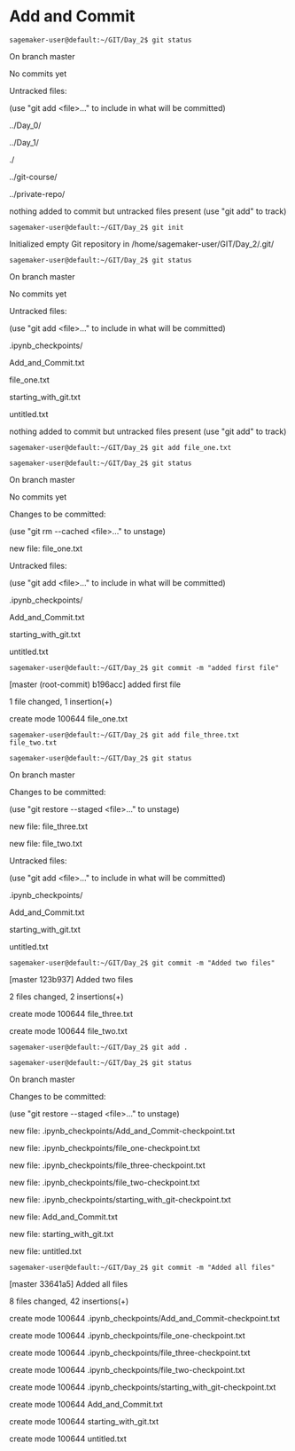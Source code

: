 <h1>Add and Commit</h1>

<p><code>sagemaker-user@default:~/GIT/Day_2$ git status</code></p>
<p>On branch master</p>
<p>No commits yet</p>
<p>Untracked files:</p>
<p>(use "git add &lt;file&gt;..." to include in what will be committed)</p>
<p>../Day_0/</p>
<p>../Day_1/</p>
<p>./</p>
<p>../git-course/</p>
<p>../private-repo/</p>
<p>nothing added to commit but untracked files present (use "git add" to track)</p>

<p><code>sagemaker-user@default:~/GIT/Day_2$ git init</code></p>
<p>Initialized empty Git repository in /home/sagemaker-user/GIT/Day_2/.git/</p>

<p><code>sagemaker-user@default:~/GIT/Day_2$ git status</code></p>
<p>On branch master</p>
<p>No commits yet</p>
<p>Untracked files:</p>
<p>(use "git add &lt;file&gt;..." to include in what will be committed)</p>
<p>.ipynb_checkpoints/</p>
<p>Add_and_Commit.txt</p>
<p>file_one.txt</p>
<p>starting_with_git.txt</p>
<p>untitled.txt</p>
<p>nothing added to commit but untracked files present (use "git add" to track)</p>

<p><code>sagemaker-user@default:~/GIT/Day_2$ git add file_one.txt</code></p>

<p><code>sagemaker-user@default:~/GIT/Day_2$ git status</code></p>
<p>On branch master</p>
<p>No commits yet</p>
<p>Changes to be committed:</p>
<p>(use "git rm --cached &lt;file&gt;..." to unstage)</p>
<p>new file:   file_one.txt</p>
<p>Untracked files:</p>
<p>(use "git add &lt;file&gt;..." to include in what will be committed)</p>
<p>.ipynb_checkpoints/</p>
<p>Add_and_Commit.txt</p>
<p>starting_with_git.txt</p>
<p>untitled.txt</p>

<p><code>sagemaker-user@default:~/GIT/Day_2$ git commit -m "added first file"</code></p>
<p>[master (root-commit) b196acc] added first file</p>
<p>1 file changed, 1 insertion(+)</p>
<p>create mode 100644 file_one.txt</p>

<p><code>sagemaker-user@default:~/GIT/Day_2$ git add file_three.txt file_two.txt</code></p>

<p><code>sagemaker-user@default:~/GIT/Day_2$ git status</code></p>
<p>On branch master</p>
<p>Changes to be committed:</p>
<p>(use "git restore --staged &lt;file&gt;..." to unstage)</p>
<p>new file:   file_three.txt</p>
<p>new file:   file_two.txt</p>
<p>Untracked files:</p>
<p>(use "git add &lt;file&gt;..." to include in what will be committed)</p>
<p>.ipynb_checkpoints/</p>
<p>Add_and_Commit.txt</p>
<p>starting_with_git.txt</p>
<p>untitled.txt</p>

<p><code>sagemaker-user@default:~/GIT/Day_2$ git commit -m "Added two files"</code></p>
<p>[master 123b937] Added two files</p>
<p>2 files changed, 2 insertions(+)</p>
<p>create mode 100644 file_three.txt</p>
<p>create mode 100644 file_two.txt</p>

<p><code>sagemaker-user@default:~/GIT/Day_2$ git add .</code></p>

<p><code>sagemaker-user@default:~/GIT/Day_2$ git status</code></p>
<p>On branch master</p>
<p>Changes to be committed:</p>
<p>(use "git restore --staged &lt;file&gt;..." to unstage)</p>
<p>new file:   .ipynb_checkpoints/Add_and_Commit-checkpoint.txt</p>
<p>new file:   .ipynb_checkpoints/file_one-checkpoint.txt</p>
<p>new file:   .ipynb_checkpoints/file_three-checkpoint.txt</p>
<p>new file:   .ipynb_checkpoints/file_two-checkpoint.txt</p>
<p>new file:   .ipynb_checkpoints/starting_with_git-checkpoint.txt</p>
<p>new file:   Add_and_Commit.txt</p>
<p>new file:   starting_with_git.txt</p>
<p>new file:   untitled.txt</p>

<p><code>sagemaker-user@default:~/GIT/Day_2$ git commit -m "Added all files"</code></p>
<p>[master 33641a5] Added all files</p>
<p>8 files changed, 42 insertions(+)</p>
<p>create mode 100644 .ipynb_checkpoints/Add_and_Commit-checkpoint.txt</p>
<p>create mode 100644 .ipynb_checkpoints/file_one-checkpoint.txt</p>
<p>create mode 100644 .ipynb_checkpoints/file_three-checkpoint.txt</p>
<p>create mode 100644 .ipynb_checkpoints/file_two-checkpoint.txt</p>
<p>create mode 100644 .ipynb_checkpoints/starting_with_git-checkpoint.txt</p>
<p>create mode 100644 Add_and_Commit.txt</p>
<p>create mode 100644 starting_with_git.txt</p>
<p>create mode 100644 untitled.txt</p>